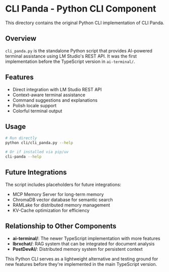 # CLI Panda - Python CLI Component

This directory contains the original Python CLI implementation of CLI Panda.

## Overview

`cli_panda.py` is the standalone Python script that provides AI-powered terminal assistance using LM Studio's REST API. It was the first implementation before the TypeScript version in `ai-terminal/`.

## Features

- Direct integration with LM Studio REST API
- Context-aware terminal assistance
- Command suggestions and explanations
- Polish locale support
- Colorful terminal output

## Usage

```bash
# Run directly
python cli/cli_panda.py --help

# Or if installed via pip/uv
cli-panda --help
```

## Future Integrations

The script includes placeholders for future integrations:
- MCP Memory Server for long-term memory
- ChromaDB vector database for semantic search
- RAMLake for distributed memory management
- KV-Cache optimization for efficiency

## Relationship to Other Components

- **ai-terminal/**: The newer TypeScript implementation with more features
- **lbrxchat/**: RAG system that can be integrated for document analysis
- **PostDevAI/**: Distributed memory system for persistent context

This Python CLI serves as a lightweight alternative and testing ground for new features before they're implemented in the main TypeScript version.